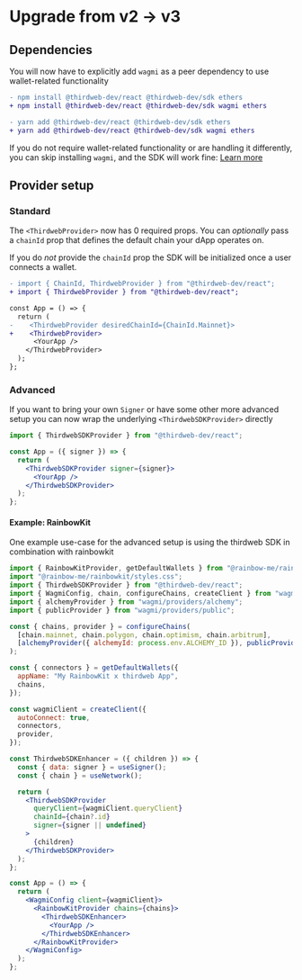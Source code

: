 # Upgrade from v2 -> v3

## Dependencies

You will now have to explicitly add `wagmi` as a peer dependency to use wallet-related functionality

```diff
- npm install @thirdweb-dev/react @thirdweb-dev/sdk ethers
+ npm install @thirdweb-dev/react @thirdweb-dev/sdk wagmi ethers
```

```diff
- yarn add @thirdweb-dev/react @thirdweb-dev/sdk ethers
+ yarn add @thirdweb-dev/react @thirdweb-dev/sdk wagmi ethers
```

If you do not require wallet-related functionality or are handling it differently, you can skip installing `wagmi`, and the SDK will work fine: [Learn more](#advanced)

## Provider setup

### Standard

The `<ThirdwebProvider>` now has 0 required props. You can _optionally_ pass a `chainId` prop that defines the default chain your dApp operates on.

If you do _not_ provide the `chainId` prop the SDK will be initialized once a user connects a wallet.

```diff
- import { ChainId, ThirdwebProvider } from "@thirdweb-dev/react";
+ import { ThirdwebProvider } from "@thirdweb-dev/react";

const App = () => {
  return (
-    <ThirdwebProvider desiredChainId={ChainId.Mainnet}>
+    <ThirdwebProvider>
      <YourApp />
    </ThirdwebProvider>
  );
};
```

### Advanced

If you want to bring your own `Signer` or have some other more advanced setup you can now wrap the underlying `<ThirdwebSDKProvider>` directly

```jsx
import { ThirdwebSDKProvider } from "@thirdweb-dev/react";

const App = ({ signer }) => {
  return (
    <ThirdwebSDKProvider signer={signer}>
      <YourApp />
    </ThirdwebSDKProvider>
  );
};
```

#### Example: RainbowKit

One example use-case for the advanced setup is using the thirdweb SDK in combination with rainbowkit

```jsx
import { RainbowKitProvider, getDefaultWallets } from "@rainbow-me/rainbowkit";
import "@rainbow-me/rainbowkit/styles.css";
import { ThirdwebSDKProvider } from "@thirdweb-dev/react";
import { WagmiConfig, chain, configureChains, createClient } from "wagmi";
import { alchemyProvider } from "wagmi/providers/alchemy";
import { publicProvider } from "wagmi/providers/public";

const { chains, provider } = configureChains(
  [chain.mainnet, chain.polygon, chain.optimism, chain.arbitrum],
  [alchemyProvider({ alchemyId: process.env.ALCHEMY_ID }), publicProvider()],
);

const { connectors } = getDefaultWallets({
  appName: "My RainbowKit x thirdweb App",
  chains,
});

const wagmiClient = createClient({
  autoConnect: true,
  connectors,
  provider,
});

const ThirdwebSDKEnhancer = ({ children }) => {
  const { data: signer } = useSigner();
  const { chain } = useNetwork();

  return (
    <ThirdwebSDKProvider
      queryClient={wagmiClient.queryClient}
      chainId={chain?.id}
      signer={signer || undefined}
    >
      {children}
    </ThirdwebSDKProvider>
  );
};

const App = () => {
  return (
    <WagmiConfig client={wagmiClient}>
      <RainbowKitProvider chains={chains}>
        <ThirdwebSDKEnhancer>
          <YourApp />
        </ThirdwebSDKEnhancer>
      </RainbowKitProvider>
    </WagmiConfig>
  );
};
```
